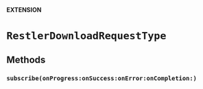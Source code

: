 **EXTENSION**

# `RestlerDownloadRequestType`

## Methods
### `subscribe(onProgress:onSuccess:onError:onCompletion:)`
